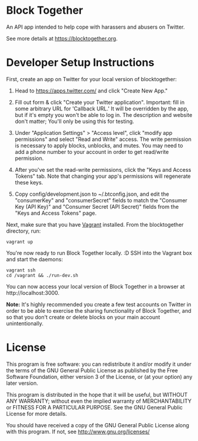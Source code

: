 # Block Together

An API app intended to help cope with harassers and abusers on Twitter.

See more details at https://blocktogether.org.

# Developer Setup Instructions

First, create an app on Twitter for your local version of blocktogether:

  1. Head to https://apps.twitter.com/ and click "Create New App."

  2. Fill out form & click "Create your Twitter application".
     Important: fill in some arbitrary URL for 'Callback URL.' It will be overridden
     by the app, but if it's empty you won't be able to log in.
     The description and website don't matter; You'll only be using this for testing.

  3. Under "Application Settings" > "Access level", click "modify app permissions"
     and select "Read and Write" access. The write permission is necessary to apply
     blocks, unblocks, and mutes. You may need to add a phone number to your
     account in order to get read/write permission.

  4. After you've set the read-write permissions, click the "Keys and Access Tokens"
     tab. Note that changing your app's permissions will regenerate these keys.

  5. Copy config/development.json to ~/.btconfig.json, and edit the
     "consumerKey" and "consumerSecret" fields to match the "Consumer Key (API
     Key)" and "Consumer Secret (API Secret)" fields from the "Keys and Access
     Tokens" page.

Next, make sure that you have [Vagrant](https://www.vagrantup.com/) installed.
From the blocktogether directory, run:

    vagrant up

You're now ready to run Block Together locally. :D SSH into the Vagrant box and
start the daemons:

    vagrant ssh
    cd /vagrant && ./run-dev.sh

You can now access your local version of Block Together in a browser
at http://localhost:3000.

**Note:** It's highly recommended you create a few test accounts
on Twitter in order to be able to exercise the sharing functionality of Block
Together, and so that you don't create or delete blocks on your main account
unintentionally.

# License

This program is free software: you can redistribute it and/or modify
it under the terms of the GNU General Public License as published by
the Free Software Foundation, either version 3 of the License, or
(at your option) any later version.

This program is distributed in the hope that it will be useful,
but WITHOUT ANY WARRANTY; without even the implied warranty of
MERCHANTABILITY or FITNESS FOR A PARTICULAR PURPOSE.  See the
GNU General Public License for more details.

You should have received a copy of the GNU General Public License
along with this program.  If not, see <http://www.gnu.org/licenses/>
